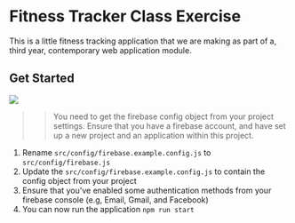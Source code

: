 # Fitness Tracker Class Exercise

This is a little fitness tracking application that we are making as part of a, third year, contemporary web application module.

## Get Started

![](firebase-settings.png)

> > You need to get the firebase config object from your project settings. Ensure that you have a firebase account, and have set up a new project and an application within this project.

1. Rename `src/config/firebase.example.config.js` to `src/config/firebase.js`
2. Update the `src/config/firebase.example.config.js` to contain the config object from your project
3. Ensure that you've enabled some authentication methods from your firebase console (e.g, Email, Gmail, and Facebook)
4. You can now run the application `npm run start`